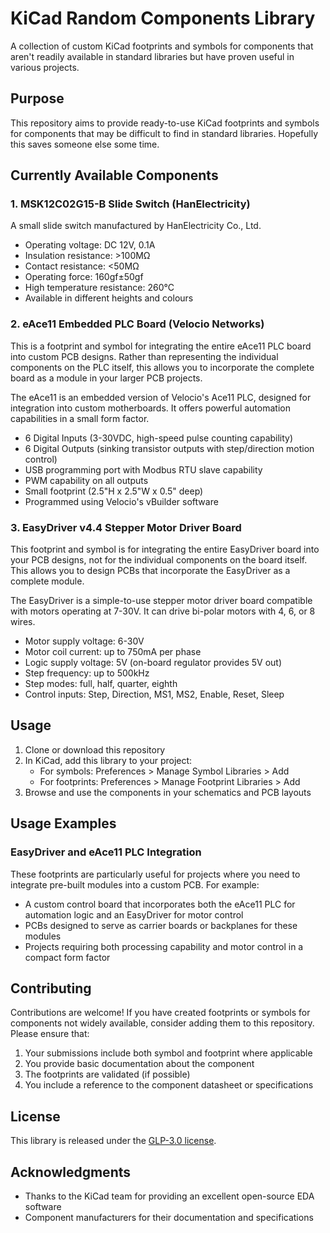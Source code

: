 # KiCad Random Components Library

A collection of custom KiCad footprints and symbols for components that aren't readily available in standard libraries but have proven useful in various projects.

## Purpose

This repository aims to provide ready-to-use KiCad footprints and symbols for components that may be difficult to find in standard libraries. Hopefully this saves someone else some time.

## Currently Available Components

### 1. MSK12C02G15-B Slide Switch (HanElectricity)

A small slide switch manufactured by HanElectricity Co., Ltd. 

- Operating voltage: DC 12V, 0.1A
- Insulation resistance: >100MΩ
- Contact resistance: <50MΩ
- Operating force: 160gf±50gf
- High temperature resistance: 260°C
- Available in different heights and colours

### 2. eAce11 Embedded PLC Board (Velocio Networks)

This is a footprint and symbol for integrating the entire eAce11 PLC board into custom PCB designs. Rather than representing the individual components on the PLC itself, this allows you to incorporate the complete board as a module in your larger PCB projects.

The eAce11 is an embedded version of Velocio's Ace11 PLC, designed for integration into custom motherboards. It offers powerful automation capabilities in a small form factor.

- 6 Digital Inputs (3-30VDC, high-speed pulse counting capability)
- 6 Digital Outputs (sinking transistor outputs with step/direction motion control)
- USB programming port with Modbus RTU slave capability
- PWM capability on all outputs
- Small footprint (2.5"H x 2.5"W x 0.5" deep)
- Programmed using Velocio's vBuilder software

### 3. EasyDriver v4.4 Stepper Motor Driver Board

This footprint and symbol is for integrating the entire EasyDriver board into your PCB designs, not for the individual components on the board itself. This allows you to design PCBs that incorporate the EasyDriver as a complete module.

The EasyDriver is a simple-to-use stepper motor driver board compatible with motors operating at 7-30V. It can drive bi-polar motors with 4, 6, or 8 wires.

- Motor supply voltage: 6-30V
- Motor coil current: up to 750mA per phase
- Logic supply voltage: 5V (on-board regulator provides 5V out)
- Step frequency: up to 500kHz
- Step modes: full, half, quarter, eighth
- Control inputs: Step, Direction, MS1, MS2, Enable, Reset, Sleep

## Usage

1. Clone or download this repository
2. In KiCad, add this library to your project:
   - For symbols: Preferences > Manage Symbol Libraries > Add
   - For footprints: Preferences > Manage Footprint Libraries > Add
3. Browse and use the components in your schematics and PCB layouts

## Usage Examples

### EasyDriver and eAce11 PLC Integration

These footprints are particularly useful for projects where you need to integrate pre-built modules into a custom PCB. For example:

- A custom control board that incorporates both the eAce11 PLC for automation logic and an EasyDriver for motor control
- PCBs designed to serve as carrier boards or backplanes for these modules
- Projects requiring both processing capability and motor control in a compact form factor

## Contributing

Contributions are welcome! If you have created footprints or symbols for components not widely available, consider adding them to this repository. Please ensure that:

1. Your submissions include both symbol and footprint where applicable
2. You provide basic documentation about the component
3. The footprints are validated (if possible)
4. You include a reference to the component datasheet or specifications

## License

This library is released under the [GLP-3.0 license](LICENSE.md).

## Acknowledgments

- Thanks to the KiCad team for providing an excellent open-source EDA software
- Component manufacturers for their documentation and specifications
